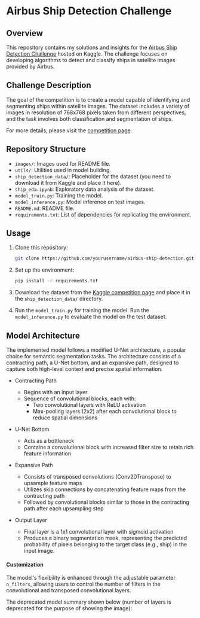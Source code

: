 # Airbus Ship Detection Challenge

## Overview

This repository contains my solutions and insights for the [Airbus Ship Detection Challenge](https://www.kaggle.com/c/airbus-ship-detection) hosted on Kaggle. The challenge focuses on developing algorithms to detect and classify ships in satellite images provided by Airbus.

## Challenge Description

The goal of the competition is to create a model capable of identifying and segmenting ships within satellite images. The dataset includes a variety of images in resolution of 768x768 pixels taken from different perspectives, and the task involves both classification and segmentation of ships.

For more details, please visit the [competition page](https://www.kaggle.com/c/airbus-ship-detection).

## Repository Structure

- `images/`: Images used for README file.
- `utils/`: Utilities used in model building.
- `ship_detection_data/`: Placeholder for the dataset (you need to download it from Kaggle and place it here).
- `ship_eda.ipynb`: Exploratory data analysis of the dataset.
- `model_train.py`: Training the model.
- `model_inference.py`: Model inference on test images.
- `README.md`: README file.
- `requirements.txt`: List of dependencies for replicating the environment.

## Usage

1. Clone this repository:

   ```bash
   git clone https://github.com/yourusername/airbus-ship-detection.git
   ```

2. Set up the environment:

   ```bash
   pip install -r requirements.txt
   ```

3. Download the dataset from the [Kaggle competition page](https://www.kaggle.com/c/airbus-ship-detection) and place it in the `ship_detection_data/` directory.

4. Run the `model_train.py` for training the model. Run the `model_inference.py` to evaluate the model on the test dataset.

## Model Architecture

The implemented model follows a modified U-Net architecture, a popular choice for semantic segmentation tasks. The architecture consists of a contracting path, a U-Net bottom, and an expansive path, designed to capture both high-level context and precise spatial information.

- Contracting Path

  - Begins with an input layer
  - Sequence of convolutional blocks, each with:
    - Two convolutional layers with ReLU activation
    - Max-pooling layers (2x2) after each convolutional block to reduce spatial dimensions

- U-Net Bottom

  - Acts as a bottleneck
  - Contains a convolutional block with increased filter size to retain rich feature information

- Expansive Path

  - Consists of transposed convolutions (Conv2DTranspose) to upsample feature maps
  - Utilizes skip connections by concatenating feature maps from the contracting path
  - Followed by convolutional blocks similar to those in the contracting path after each upsampling step

- Output Layer

  - Final layer is a 1x1 convolutional layer with sigmoid activation
  - Produces a binary segmentation mask, representing the predicted probability of pixels belonging to the target class (e.g., ship) in the input image.

#### Customization

The model's flexibility is enhanced through the adjustable parameter `n_filters`, allowing users to control the number of filters in the convolutional and transposed convolutional layers.


The deprecated model summary shown below (number of layers is deprecated for the purpose of showing the image):

